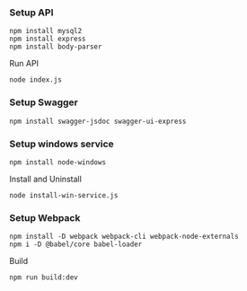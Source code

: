 ### Setup API
```
npm install mysql2
npm install express
npm install body-parser
```
Run API
```
node index.js
```
### Setup Swagger
```
npm install swagger-jsdoc swagger-ui-express
```
### Setup windows service
```
npm install node-windows
```
Install and Uninstall
```
node install-win-service.js
```
### Setup Webpack
```
npm install -D webpack webpack-cli webpack-node-externals
npm i -D @babel/core babel-loader
```
Build
```
npm run build:dev
```